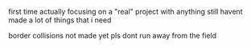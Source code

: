 first time actually focusing on a "real" project with anything
still havent made a lot of things that i need

border collisions not made yet pls dont run away from the field
